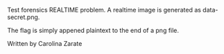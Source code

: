 Test forensics REALTIME problem. A realtime image is generated as data-secret.png.

The flag is simply appened plaintext to the end of a png file.

Written by Carolina Zarate